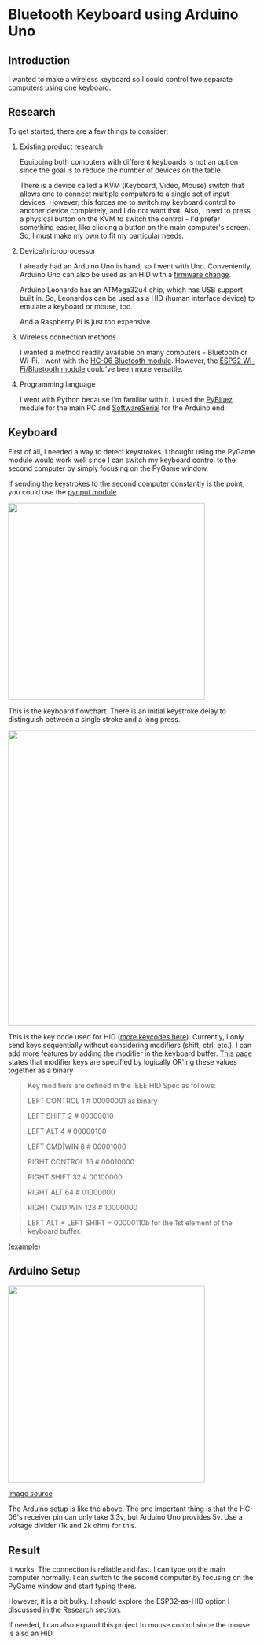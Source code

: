 # Bluetooth Keyboard using Arduino Uno

## Introduction
I wanted to make a wireless keyboard so I could control two separate computers using one keyboard.

## Research

To get started, there are a few things to consider:

1. Existing product research
   
   Equipping both computers with different keyboards is not an option since the goal is to reduce the number of devices on the table. 
   
   There is a device called a KVM (Keyboard, Video, Mouse) switch that allows one to connect multiple computers to a single set of input devices. However, this forces me to switch my keyboard control to another device completely, and I do not want that. Also, I need to press a physical button on the KVM to switch the control - I'd prefer something easier, like clicking a button on the main computer's screen. So, I must make my own to fit my particular needs.

2. Device/microprocessor

   I already had an Arduino Uno in hand, so I went with Uno. Conveniently, Arduino Uno can also be used as an HID with a [firmware change](https://www.instructables.com/How-to-Make-a-Arduino-HID-Keyboard/). 

   Arduino Leonardo has an ATMega32u4 chip, which has USB support built in. So, Leonardos can be used as a HID (human interface device) to emulate a keyboard or mouse, too.

   And a Raspberry Pi is just too expensive.

3. Wireless connection methods

   I wanted a method readily available on many computers - Bluetooth or Wi-Fi. I went with the [HC-06 Bluetooth module](https://www.aranacorp.com/en/arduino-and-bluetooth-module-hc-06/). However, the [ESP32 Wi-Fi/Bluetooth module](https://hackaday.com/2020/02/13/emulating-a-bluetooth-keyboard-with-the-esp32/) could've been more versatile. 

4. Programming language

   I went with Python because I'm familiar with it. I used the [PyBluez](https://people.csail.mit.edu/albert/bluez-intro/x232.html) module for the main PC and [SoftwareSerial](https://www.aranacorp.com/en/arduino-and-bluetooth-module-hc-06/) for the Arduino end.  

## Keyboard

First of all, I needed a way to detect keystrokes. I thought using the PyGame module would work well since I can switch my keyboard control to the second computer by simply focusing on the PyGame window.

If sending the keystrokes to the second computer constantly is the point, you could use the [pynput module](https://pythonhosted.org/pynput/keyboard.html#monitoring-the-keyboard).

<img src='images/flowchart.png' width=400> 

This is the keyboard flowchart. There is an initial keystroke delay to distinguish between a single stroke and a long press. 

<img src='images/Keyboard.png' width=600> 

This is the key code used for HID ([more keycodes here](https://www.win.tue.nl/~aeb/linux/kbd/scancodes-14.html)). Currently, I only send keys sequentially without considering modifiers (shift, ctrl, etc.). I can add more features by adding the modifier in the keyboard buffer. [This page](https://forum.flirc.tv/index.php?/topic/2209-usb-hid-codes-keys-and-modifier-keys-for-flirc_util-record_api-x-y/) states that modifier keys are specified by logically OR'ing these values together as a binary  

> Key modifiers are defined in the IEEE HID Spec as follows:
> 
> LEFT  CONTROL          1    # 00000001 as binary
> 
> LEFT  SHIFT            2    # 00000010
> 
> LEFT  ALT              4    # 00000100
> 
> LEFT  CMD|WIN          8    # 00001000
> 
> RIGHT CONTROL          16   # 00010000
> 
> RIGHT SHIFT            32   # 00100000
> 
> RIGHT ALT              64   # 01000000
> 
> RIGHT CMD|WIN          128  # 10000000

> LEFT ALT + LEFT SHIFT = 00000110b for the 1st element of the keyboard buffer.

([example](https://github.com/SFE-Chris/UNO-HIDKeyboard-Library/blob/master/HIDKeyboard.h))

## Arduino Setup

<img src='/images/arduino-bluetooth-hc06-voltage-div.png' width=400> 

[Image source](https://www.aranacorp.com/en/arduino-and-bluetooth-module-hc-06/)

The Arduino setup is like the above. The one important thing is that the HC-06's receiver pin can only take 3.3v, but Arduino Uno provides 5v. Use a voltage divider (1k and 2k ohm) for this. 

## Result

It works. The connection is reliable and fast. I can type on the main computer normally. I can switch to the second computer by focusing on the PyGame window and start typing there.

However, it is a bit bulky. I should explore the ESP32-as-HID option I discussed in the Research section.

If needed, I can also expand this project to mouse control since the mouse is also an HID.


